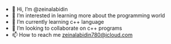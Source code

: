 - 👋 Hi, I’m @zeinalabidin
- 👀 I’m interested in learning more about the programming world  
- 🌱 I’m currently learning c++ language
- 💞️ I’m looking to collaborate on c++ programs
- 📫 How to reach me zeinalabidin780@icloud.com

<!---
zeinalabidin/zeinalabidin is a ✨ special ✨ repository because its `README.md` (this file) appears on your GitHub profile.
You can click the Preview link to take a look at your changes.
--->
